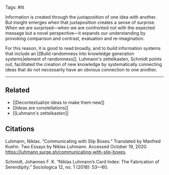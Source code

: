 Tags: #lit 

Information is created through the juxtaposition of one idea with another. But insight emerges when that juxtaposition creates a sense of surprise. When we are surprised—when we are confronted not with the expected message but a novel perspective—it expands our understanding by provoking comparison and contrast, evaluation and re-imagination.

For this reason, it is good to read broadly, and to build information systems that include an [[Build randomness into knowledge generation systems|element of randomness]]. Luhmann's zettelkasten, Schmidt points out, facilitated the creation of new knowledge by systematically connecting ideas that do not necessarily have an obvious connection to one another.  

---
## Related
- [[Decontextualize ideas to make them new]]
- [[Ideas are constellations]]
- [[Luhmann's zettelkasten]]

## Citations
Luhmann, Niklas. “Communicating with Slip Boxes.” Translated by Manfred Kuehn. Two Essays by Niklas Luhmann. Accessed October 19, 2020. https://luhmann.surge.sh/communicating-with-slip-boxes.

Schmidt, Johannes F. K. “Niklas Luhmann’s Card Index: The Fabrication of Serendipity.” Sociologica 12, no. 1 (2018): 53—60.

